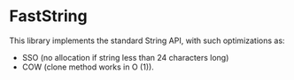 # FastString

This library implements the standard String API, with such optimizations as:

* SSO (no allocation if string less than 24 characters long)
* COW (clone method works in O (1)).
